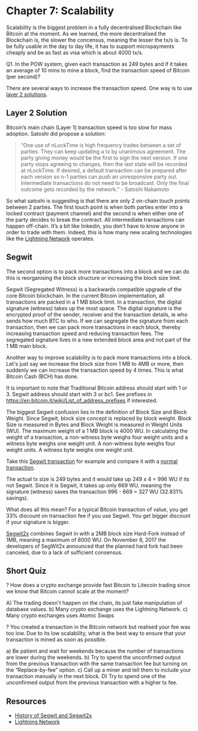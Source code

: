 # Chapter 7: Scalability

Scalability is the biggest problem in a fully decentralised Blockchain like Bitcoin at the moment. As we learned, the more decentralised the Blockchain is, the slower the concensus, meaning the lesser the tx/s is. To be fully usable in the day to day life, it has to support micropayments cheaply and be as fast as visa which is about 4000 tx/s. 

Q1. In the POW system, given each transaction as 249 bytes and if it takes an average of 10 mins to mine a block, find the transaction speed of Bitcoin (per second)?

There are several ways to increase the transaction speed. One way is to use [layer 2 solutions](https://hackernoon.com/blockchain-scalability-layer2-bitcoin-ethereum-bb34afd1f9d2).

## Layer 2 Solution

Bitcoin’s main chain (Layer 1) transaction speed is too slow for mass adoption. Satoshi did propose a solution:

> “One use of nLockTime is high frequency trades between a set of parties. They can keep updating a tx by unanimous agreement. The party giving money would be the first to sign the next version. If one party stops agreeing to changes, then the last state will be recorded at nLockTime. If desired, a default transaction can be prepared after each version so n-1 parties can push an unresponsive party out. Intermediate transactions do not need to be broadcast. Only the final outcome gets recorded by the network.” - Satoshi Nakamoto

So what satoshi is suggesting is that there are only 2 on-chain touch points between 2 parties. The first touch point is when both parties enter into a locked contract (payment channel) and the second is when either one of the party decides to break the contract. All intermediate transactions can happen off-chain. It’s a bit like linkedin, you don’t have to know anyone in order to trade with them. Indeed, this is how many new scaling technologies like the [Lightning Network](https://lightning.network/) operates. 

## Segwit

The second option is to pack more transactions into a block and we can do this is reorganising the block structure or increasing the block size limit. 

Segwit (Segregated Witness) is a backwards compatible upgrade of the core Bitcoin blockchain. In the current Bitcoin implementation, all transactions are packed in a 1 MB block limit. In a transaction, the digital signature (witness) takes up the most space. The digital signature is the encrypted proof of the sender, receiver and the transaction details, ie who sends how much BTC to who. If we can segregate the signature from each transaction, then we can pack more transactions in each block, thereby increasing transaction speed and reducing transaction fees. The segregated signature lives in a new extended block area and not part of the 1 MB main block.

Another way to improve scalability is to pack more transactions into a block. Let's just say we increase the block size from 1 MB to 4MB or more, then suddenly we can increase the transaction speed by 4 times. This is what Bitcoin Cash (BCH) has done.

It is important to note that Traditional Bitcoin address should start with 1 or 3. Segwit address should start with 3 or bc1. See prefixes in https://en.bitcoin.it/wiki/List_of_address_prefixes if interested.

The biggest Segwit confusion lies in the definition of Block Size and Block Weight. Since Segwit, block size concept is replaced by block weight. Block Size is measured in Bytes and Block Weight is measured in Weight Units (WU). The maximum weight of a 1 MB block is 4000 WU. In calculating the weight of a transaction, a non-witness byte weighs four weight units and a witness byte weighs one weight unit. A non-witness byte weighs four weight units. A witness byte weighs one weight unit.

Take this [Segwit transaction](https://www.blockchain.com/btc/tx/08e6f7be047709b145502c9f173ee62cd47e7b30d2e0e22607681f806f5b63c7) for example and compare it with a [normal transaction](https://www.blockchain.com/btc/tx/1c689ae229213eefccb5e1fdbf388d7143906fd907354857bc6da750fe7cd563).

The actual tx size is 249 bytes and it would take up 249 x 4 = 996 WU if its not Segwit. Since it is Segwit, it takes up only 669 WU, meaning the signature (witness) saves the transaction 996 - 669 = 327 WU (32.831% savings).

What does all this mean? For a typical Bitcoin transaction of value, you get 33% discount on transaction fee if you use Segwit. You get bigger discount if your signature is bigger.

[Segwit2x]((https://cointelegraph.com/news/bitcoin-core-developers-remain-adamant-in-opposition-to-segwit2x-potential-showdown-in-november)) combines Segwit in with a 2MB block size Hard-Fork instead of 1MB, meaning a maximum of 8000 WU. On November 8, 2017 the developers of SegWit2x announced that the planned hard fork had been canceled, due to a lack of sufficient consensus.

## Short Quiz

? How does a crypto exchange provide fast Bitcoin to Litecoin trading since we know that Bitcoin cannot scale at the moment?

A) The trading doesn't happen on the chain, its just fake manipulation of database values.
b) Many crypto exchange uses the Lightning Network.
c) Many crypto exchanges uses Atomic Swaps

? You created a transaction in the Bitcoin network but realised your fee was too low. Due to its low scalability, what is the best way to ensure that your transaction is mined as soon as possible.

a) Be patient and wait for weekends because the number of transactions are lower during the weekends.
b) Try to spend the unconfirmed output from the previous transaction with the same transaction fee but turning on the “Replace-by-fee” option.
c) Call up a miner and tell them to include your transaction manually in the next block.
D) Try to spend one of the unconfirmed output from the previous transaction with a higher tx fee.

## Resources

* [History of Segwit and Segwit2x](https://cointelegraph.com/explained/all-you-need-to-know-about-this-whole-segwit-vs-segwit2x-thing-explained)
* [Lightning Network](https://lightning.network/)


